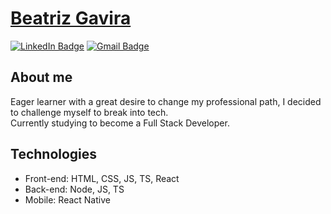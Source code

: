 # <a href="https://www.linkedin.com/in/beatriz-gavira/">Beatriz Gavira</a>

[![LinkedIn Badge](https://img.shields.io/badge/LinkedIn-blue?style=flat&logo=linkedin&labelColor=blue&link=https://www.linkedin.com/in/beatriz-gavira/)](https://www.linkedin.com/in/beatriz-gavira/)
[![Gmail Badge](https://img.shields.io/badge/Gmail-white?style=flat&logo=gmail&link=mailto:biagavirete@gmail.com)](mailto:biagavirete@gmail.com)

## About me
Eager learner with a great desire to change my professional path, I decided to challenge myself to break into tech.
<br>
Currently studying to become a Full Stack Developer.

## Technologies
- Front-end: HTML, CSS, JS, TS, React
- Back-end: Node, JS, TS
- Mobile: React Native
